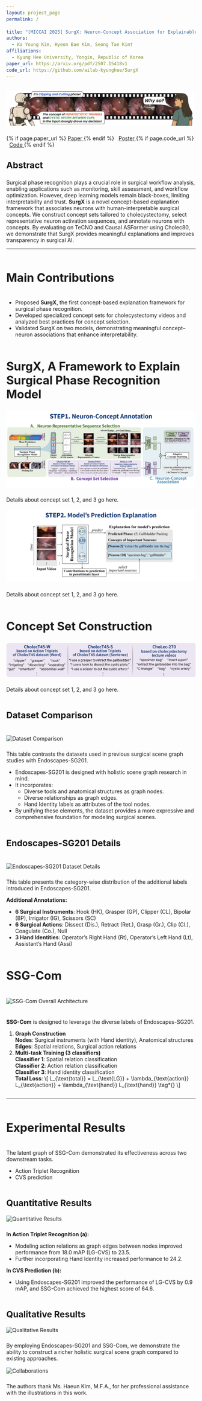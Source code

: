 ```yaml
---
layout: project_page
permalink: /

title: "[MICCAI 2025] SurgX: Neuron-Concept Association for Explainable Surgical Phase Recognition"
authors:
  - Ka Young Kim, Hyeon Bae Kim, Seong Tae Kim†
affiliations:
  - Kyung Hee University, Yongin, Republic of Korea
paper_url: https://arxiv.org/pdf/2507.15418v1
code_url: https://github.com/ailab-kyunghee/SurgX
---
```


<style>
/* --- Desktop 확대/모바일 풀폭 설정 --- */

/* 데스크톱(≥1216px): 본문 폭 살짝 확대 */
@media screen and (min-width: 1216px) {
  .narrow-container {
    max-width: 1200px;
    margin: 0 auto;
  }
}

/* 와이드스크린(≥1408px): 본문 폭 더 확대 */
@media screen and (min-width: 1408px) {
  .narrow-container {
    max-width: 1280px; /* 기존 1100 → 1280 */
    margin: 0 auto;
  }
}

/* 데스크톱에서 기본 폰트 크게 */
@media screen and (min-width: 1024px) {
  body { overflow-x: hidden; } /* 히어로 이미지 1.2배로 키워도 가로 스크롤 방지 */
  .narrow-container .content {
    font-size: 1.2rem;
    line-height: 1.9;
  }
  /* PC: 히어로(1.png)만 1.2배 */
  .figure-hero img {
    transform: scale(1.2);
    transform-origin: center;
    will-change: transform;
  }
}

/* 기본 이미지 반응형 */
.figure img {
  width: 100%;
  height: auto;
  display: block;
}

/* 모바일(≤768px): 이미지 중앙 + 부모 폭 100%만 사용 */
@media screen and (max-width: 768px) {
  .figure {
    margin-left: 0;
    margin-right: 0;
  }
  .figure img {
    width: 100% !important;   /* 부모(컬럼) 너비만 사용 */
    max-width: 100% !important;
    display: block;
    margin-left: auto;
    margin-right: auto;       /* 확실한 중앙 정렬 */
  }
  .link-blocks .button.is-medium {
    font-size: 0.875rem;   /* 텍스트 크기 축소 */
    height: 2.25em;        /* 버튼 높이 축소 */
    padding-left: 1em;     /* 좌우 패딩 축소 */
    padding-right: 1em;
    border-radius: 9999px; /* pill 유지 */
  }
  /* 아이콘이 너무 크면 약간만 축소 */
  .link-blocks .button.is-medium .icon {
    font-size: 0.95em;
  }
  /* 버튼이 1줄에 꽉 차면 줄바꿈 허용(선택) */
  .link-blocks {
    display: flex;
    flex-wrap: wrap;
    gap: .5rem;
    justify-content: center;
  }
}

/* 버튼 그룹 간격 */
.link-blocks .button + .button {
  margin-left: .5rem;
}

/* 공용 이미지 여백 */
.section-figure {
  margin-top: 1rem;
  margin-bottom: 1.5rem;
}

/* 제목들: PC에서 더 크게 보이도록 상한 확대 */
.h-title { /* 메인 제목 */
  font-size: clamp(1.75rem, 3.2vw, 2.75rem);
  font-weight: 700;
}
.h-subtitle { /* 섹션 제목 */
  font-size: clamp(1.35rem, 2.4vw, 2.125rem);
  font-weight: 700;
}
.h-minor { /* 소제목 */
  font-size: clamp(1.2rem, 2vw, 1.625rem);
  font-weight: 700;
}
</style>

<!-- Hero Illustration + 링크 버튼 -->
<section class="section pt-4 pb-3">
  <div class="container narrow-container">
    <div class="columns is-centered">
      <div class="column is-12-tablet is-10-desktop has-text-centered">
        <!-- 첫 이미지에 figure-hero 클래스 추가 -->
        <div class="figure section-figure figure-hero">
          <img src="./static/image/intro.png" alt="Illustration">
        </div>
      </div>
    </div>
    <div class="columns is-centered">
      <div class="column is-12-tablet is-10-desktop">
        <div class="link-blocks has-text-centered mt-4">
          {% if page.paper_url %}
          <a href="{{ page.paper_url }}" target="_blank" rel="noopener"
             class="button is-dark is-rounded is-medium">
            <span class="icon"><i class="fas fa-file-pdf"></i></span><span>Paper</span>
          </a>
          {% endif %}
          <a href="./static/pdf/SurgX_Poster.pdf" target="_blank" rel="noopener"
             class="button is-dark is-rounded is-medium">
            <span class="icon"><i class="fas fa-file-pdf"></i></span><span>Poster</span>
          </a>
          {% if page.code_url %}
          <a href="{{ page.code_url }}" target="_blank" rel="noopener"
             class="button is-link is-rounded is-medium">
            <span class="icon"><i class="fab fa-github"></i></span><span>Code</span>
          </a>
          {% endif %}
          <!-- {% if page.code_url %}
          <a href="https://ailab-kyunghee.github.io/SSG-Com/"
            class="button is-link is-rounded is-medium">
            <span class="icon"><i class="fas fa-database" aria-hidden="true"></i></span>
            <span>Dataset (Coming Sep 23)</span>
          </a>
          {% endif %} -->
        </div>
      </div>
    </div>

  </div>
</section>

<!-- Abstract -->
<section class="section pt-4 pb-4">
  <div class="container narrow-container">
    <div class="columns is-centered abstract-section">
      <div class="column is-12-tablet is-10-desktop has-text-centered">
        <h3 class="h-subtitle">Abstract</h3>
        <div class="content has-text-justified mt-3">
        Surgical phase recognition plays a crucial role in surgical workflow analysis, enabling applications such as monitoring, skill assessment, and workflow optimization. However, deep learning models remain black-boxes, limiting interpretability and trust. 
        <b>SurgX</b> is a novel concept-based explanation framework that associates neurons with human-interpretable surgical concepts. We construct concept sets tailored to cholecystectomy, select representative neuron activation sequences, and annotate neurons with concepts. 
        By evaluating on TeCNO and Causal ASFormer using Cholec80, we demonstrate that SurgX provides meaningful explanations and improves transparency in surgical AI.  
        </div>
      </div>
    </div>
  </div>
</section>

---

<!-- Main Contributions -->
<section class="section pt-5 pb-5">
  <div class="container narrow-container">
    <div class="columns is-centered">
      <div class="column is-12-tablet is-10-desktop has-text-centered">
        <h1 class="h-title">Main Contributions</h1>
        <ul class="content has-text-left mt-4" style="display:inline-block; text-align:left;">
          <li>Proposed <strong>SurgX</strong>, the first concept-based explanation framework for surgical phase recognition.</li>
          <li>Developed specialized concept sets for cholecystectomy videos and analyzed best practices for concept selection.</li>
          <li>Validated SurgX on two models, demonstrating meaningful concept–neuron associations that enhance interpretability.</li>
        </ul>
      </div>
    </div>
    <div class="columns is-centered mt-6">
      <div class="column is-12-tablet is-10-desktop has-text-centered">
        <h2 class="h-title">SurgX, A Framework to Explain Surgical Phase Recognition Model</h2>
        <div class="figure section-figure">
          <img src="./static/image/neuron-concept-annotation.png" alt="concept set construction">
        </div>
        <div class="content has-text-justified">
          <p>Details about concept set 1, 2, and 3 go here.</p>
        </div>
        <div class="figure section-figure">
          <img src="./static/image/models-prediction-explanation.png" alt="concept set construction">
        </div>
        <div class="content has-text-justified">
          <p>Details about concept set 1, 2, and 3 go here.</p>
        </div>
      </div>
    </div>
    <div class="columns is-centered mt-6">
      <div class="column is-12-tablet is-10-desktop has-text-centered">
        <h2 class="h-title">Concept Set Construction</h2>
        <div class="figure section-figure">
          <img src="./static/image/concept_set.png" alt="concept set construction">
        </div>
        <div class="content has-text-justified">
          <p>Details about concept set 1, 2, and 3 go here.</p>
        </div>
      </div>
    </div>
  </div>
</section>

<!-- Dataset Comparison -->
<section class="section pt-4 pb-5">
  <div class="container narrow-container">
    <div class="columns is-centered">
      <div class="column is-12-tablet is-10-desktop has-text-centered">
        <h3 class="h-subtitle">Dataset Comparison</h3>
      </div>
    </div>
    <div class="columns is-centered mt-3">
      <div class="column is-12-tablet is-10-desktop has-text-centered">
        <div class="figure section-figure">
          <img src="./static/image/3.png" alt="Dataset Comparison">
        </div>
        <div class="content has-text-justified">
          <p>This table contrasts the datasets used in previous surgical scene graph studies with Endoscapes-SG201.</p>
          <ul>
            <li>Endoscapes-SG201 is designed with holistic scene graph research in mind.</li>
            <li>It incorporates:
              <ul>
                <li>Diverse tools and anatomical structures as graph nodes.</li>
                <li>Diverse relationships as graph edges.</li>
                <li>Hand Identity labels as attributes of the tool nodes.</li>
              </ul>
            </li>
            <li>By unifying these elements, the dataset provides a more expressive and comprehensive foundation for modeling surgical scenes.</li>
          </ul>
        </div>
      </div>
    </div>
  </div>
</section>

<!-- Endoscapes-SG201 Details -->
<section class="section pt-4 pb-5">
  <div class="container narrow-container">
    <div class="columns is-centered">
      <div class="column is-12-tablet is-10-desktop has-text-centered">
        <h3 class="h-subtitle">Endoscapes-SG201 Details</h3>
      </div>
    </div>
    <div class="columns is-centered">
      <div class="column is-12-tablet is-10-desktop has-text-centered">
        <div class="figure section-figure">
          <img src="./static/image/4.png" alt="Endoscapes-SG201 Dataset Details">
        </div>
        <div class="content has-text-justified">
          <p>This table presents the category-wise distribution of the additional labels introduced in Endoscapes-SG201.</p>
          <p><b>Additional Annotations:</b></p>
          <ul>
            <li><b>6 Surgical Instruments</b>: Hook (HK), Grasper (GP), Clipper (CL), Bipolar (BP), Irrigator (IG), Scissors (SC)</li>
            <li><b>6 Surgical Actions</b>: Dissect (Dis.), Retract (Ret.), Grasp (Gr.), Clip (Cl.), Coagulate (Co.), Null</li>
            <li><b>3 Hand Identities</b>: Operator’s Right Hand (Rt), Operator’s Left Hand (Lt), Assistant’s Hand (Assi)</li>
          </ul>
        </div>
      </div>
    </div>
  </div>
</section>

<!-- SSG-Com -->
<section class="section pt-5 pb-5">
  <div class="container narrow-container">
    <div class="columns is-centered">
      <div class="column is-12-tablet is-10-desktop has-text-centered">
        <h2 class="h-title">SSG-Com</h2>
      </div>
    </div>
    <div class="columns is-centered">
      <div class="column is-12-tablet is-10-desktop has-text-centered">
        <div class="figure section-figure">
          <img src="./static/image/5.png" alt="SSG-Com Overall Architecture">
        </div>
      </div>
    </div>
    <div class="columns is-centered">
      <div class="column is-12-tablet is-10-desktop">
        <div class="content has-text-justified">
          <p><b>SSG-Com</b> is designed to leverage the diverse labels of Endoscapes-SG201.</p>
          <ol>
            <li>
              <b>Graph Construction</b><br>
              <b>Nodes</b>: Surgical instruments (with Hand identity), Anatomical structures<br>
              <b>Edges</b>: Spatial relations, Surgical action relations
            </li>
            <li class="mt-3">
              <b>Multi-task Training (3 classifiers)</b><br>
              <b>Classifier 1</b>: Spatial relation classification<br>
              <b>Classifier 2</b>: Action relation classification<br>
              <b>Classifier 3</b>: Hand identity classification
              <div class="mt-2 math-block">
                <b>Total Loss</b>:
                  \[
                  L_{\text{total}} = L_{\text{LG}} + \lambda_{\text{action}} L_{\text{action}} + \lambda_{\text{hand}} L_{\text{hand}} \tag*{}
                  \]
              </div>
            </li>
          </ol>
        </div>
      </div>
    </div>
  </div>
</section>

---

<!-- Experimental Results -->
<section class="section pt-5 pb-4">
  <div class="container narrow-container">
    <div class="columns is-centered">
      <div class="column is-12-tablet is-10-desktop has-text-centered">
        <h1 class="h-title">Experimental Results</h1>
      </div>
    </div>
    <div class="columns is-centered">
      <div class="column is-12-tablet is-10-desktop">
        <div class="content mt-3">
          <p>The latent graph of SSG-Com demonstrated its effectiveness across two downstream tasks.</p>
          <ul>
            <li>Action Triplet Recognition</li>
            <li>CVS prediction</li>
          </ul>
        </div>
      </div>
    </div>
    <div class="columns is-centered mt-4">
      <div class="column is-12-tablet is-10-desktop has-text-centered">
        <h2 class="h-subtitle">Quantitative Results</h2>
        <div class="figure section-figure">
          <img src="./static/image/6.png" alt="Quantitative Results">
        </div>
        <div class="content has-text-justified">
          <p><b>In Action Triplet Recognition (a):</b></p>
          <ul>
            <li>Modeling action relations as graph edges between nodes improved performance from 18.0 mAP (LG-CVS) to 23.5.</li>
            <li>Further incorporating Hand Identity increased performance to 24.2.</li>
          </ul>
          <p class="mt-3"><b>In CVS Prediction (b):</b></p>
          <ul>
            <li>Using Endoscapes-SG201 improved the performance of LG-CVS by 0.9 mAP, and SSG-Com achieved the highest score of 64.6.</li>
          </ul>
        </div>
      </div>
    </div>
    <div class="columns is-centered mt-5">
      <div class="column is-12-tablet is-10-desktop has-text-centered">
        <h2 class="h-subtitle">Qualitative Results</h2>
        <div class="figure section-figure">
          <img src="./static/image/7.png" alt="Qualitative Results">
        </div>
        <div class="content has-text-justified">
          By employing Endoscapes-SG201 and SSG-Com, we demonstrate the ability to construct a richer holistic surgical scene graph compared to existing approaches.
        </div>
      </div>
    </div>

  </div>
</section>

<!-- Collaborations -->
<section class="section pt-5 pb-6">
  <div class="container narrow-container">
    <div class="columns is-centered">
      <div class="column is-12-tablet is-10-desktop has-text-centered">
        <div class="figure section-figure">
          <img src="./static/image/8.png" alt="Collaborations">
        </div>
        <div class="content has-text-centered">
          <p class="is-size-6 has-text-grey mt-2">
            The authors thank Ms. Haeun Kim, M.F.A., for her professional assistance with the illustrations in this work.
          </p>
        </div>
      </div>
    </div>
  </div>
</section>